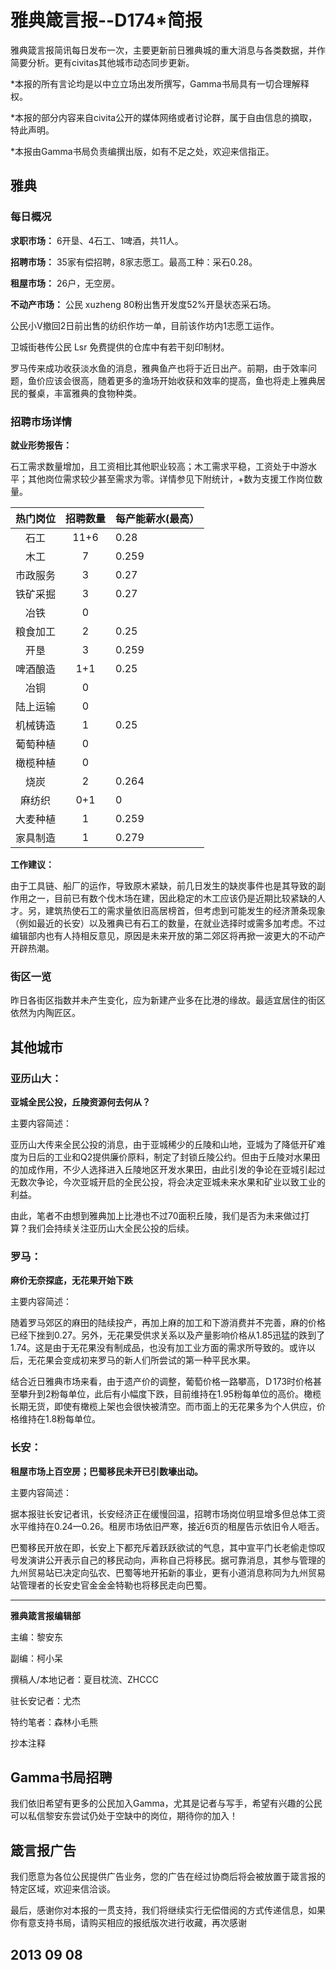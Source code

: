 # 雅典箴言报--D174*简报

雅典箴言报简讯每日发布一次，主要更新前日雅典城的重大消息与各类数据，并作简要分析。更有civitas其他城市动态同步更新。

*本报的所有言论均是以中立立场出发所撰写，Gamma书局具有一切合理解释权。 

*本报的部分内容来自civita公开的媒体网络或者讨论群，属于自由信息的摘取，特此声明。 

*本报由Gamma书局负责编撰出版，如有不足之处，欢迎来信指正。

## **雅典**

### **每日概况**

**求职市场：** 6开垦、4石工、1啤酒，共11人。

**招聘市场：** 35家有偿招聘，8家志愿工。最高工种：采石0.28。 

**租屋市场：** 26户，无空房。 

**不动产市场：** 公民 xuzheng 80粉出售开发度52%开垦状态采石场。

公民小V撤回2日前出售的纺织作坊一单，目前该作坊内1志愿工运作。 

卫城街巷传公民 Lsr 免费提供的仓库中有若干刻印制材。 

罗马传来成功收获淡水鱼的消息，雅典鱼产也将于近日出产。前期，由于效率问题，鱼价应该会很高，随着更多的渔场开始收获和效率的提高，鱼也将走上雅典居民的餐桌，丰富雅典的食物种类。

### **招聘市场详情** 

**就业形势报告：**

石工需求数量增加，且工资相比其他职业较高；木工需求平稳，工资处于中游水平；其他岗位需求较少甚至需求为零。详情参见下附统计，+数为支援工作岗位数量。

热门岗位 | 招聘数量 | 每产能薪水(最高） 
:-------------:|:-------------:|:-------------
石工 | 11+6 | 0.28 
木工 | 7 | 0.259 
市政服务 | 3 | 0.27 
铁矿采掘 | 3 | 0.27 
冶铁 | 0 | 
粮食加工 | 2 | 0.25 
开垦 | 3 | 0.259 
啤酒酿造 | 1+1 | 0.25 
冶铜 | 0 | 
陆上运输 | 0 | 
机械铸造 | 1 | 0.25 
葡萄种植 | 0 | 
橄榄种植 | 0 | 
烧炭 | 2 | 0.264 
麻纺织 | 0+1 | 0 
大麦种植 | 1 | 0.259 
家具制造 | 1 | 0.279

**工作建议：**

由于工具链、船厂的运作，导致原木紧缺，前几日发生的缺炭事件也是其导致的副作用之一，目前已有数个伐木场在建，因此稳定的木工应该仍是近期比较紧缺的人才。另，建筑热使石工的需求量依旧高居榜首，但考虑到可能发生的经济萧条现象（例如最近的长安）以及雅典已有石工的数量，在就业选择时或需多加考虑。不过编辑部内也有人持相反意见，原因是未来开放的第二郊区将再掀一波更大的不动产开辟热潮。

### **街区一览** 

昨日各街区指数并未产生变化，应为新建产业多在比港的缘故。最适宜居住的街区依然为内陶匠区。

## **其他城市**

### **亚历山大：**

**亚城全民公投，丘陵资源何去何从？**

主要内容简述： 

亚历山大传来全民公投的消息，由于亚城稀少的丘陵和山地，亚城为了降低开矿难度为日后的工业和Q2提供廉价原料，制定了封锁丘陵公约。但由于丘陵对水果田的加成作用，不少人选择进入丘陵地区开发水果田，由此引发的争论在亚城引起过无数次争论，今次亚城开启的全民公投，将会决定亚城未来水果和矿业以致工业的利益。 

由此，笔者不由想到雅典加上比港也不过70面积丘陵，我们是否为未来做过打算？我们会持续关注亚历山大全民公投的后续。

### **罗马：**

**麻价无奈探底，无花果开始下跌**

主要内容简述： 

随着罗马郊区的麻田的陆续投产，再加上麻的加工和下游消费并不完善，麻的价格已经下挫到0.27。另外，无花果受供求关系以及产量影响价格从1.85迅猛的跌到了1.74。这是由于无花果没有制成品，也没有加工业方面的需求所导致的。或许以后，无花果会变成初来罗马的新人们所尝试的第一种平民水果。 

结合近日雅典市场来看，由于遗产价的调整，葡萄价格一路攀高，Ｄ173时价格甚至攀升到2粉每单位，此后有小幅度下跌，目前维持在1.95粉每单位的高价。橄榄长期无货，即使有橄榄上架也会很快被清空。而市面上的无花果多为个人供应，价格维持在1.8粉每单位。

### **长安：**

**租屋市场上百空房；巴蜀移民未开已引数壕出动。**

主要内容简述： 

据本报驻长安记者讯，长安经济正在缓慢回温，招聘市场岗位明显增多但总体工资水平维持在0.24—0.26。租房市场依旧严寒，接近6页的租屋告示依旧令人咂舌。 

巴蜀移民开放在即，长安上下都充斥着跃跃欲试的气息，其中宣平门长老偷走惊叹号发演讲公开表示自己的移民动向，声称自己将移民。据可靠消息，其参与管理的九州贸易站已决定向弘农、巴蜀等地开拓新的事业，更有小道消息称同为九州贸易站管理者的长安史官金金金特勒也将移民走向巴蜀。

---

**雅典箴言报编辑部**

主编：黎安东 

副编：柯小呆 

撰稿人/本地记者：夏目枕流、ZHCCC 

驻长安记者：尤杰 

特约笔者：森林小毛熊

抄本注释

## Gamma书局招聘 

我们依旧希望有更多的公民加入Gamma，尤其是记者与写手，希望有兴趣的公民可以私信黎安东尝试仍处于空缺中的岗位，期待你的加入！

## 箴言报广告 

我们愿意为各位公民提供广告业务，您的广告在经过协商后将会被放置于箴言报的特定区域，欢迎来信洽谈。

最后，感谢你对本报的一贯支持，我们将继续实行无偿借阅的方式传递信息，如果你有意支持书局，请购买相应的报纸版次进行收藏，再次感谢

## 2013 09 08
